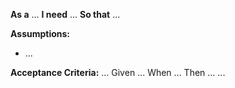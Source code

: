**As a** ...
**I need** ...
**So that** ...

**Assumptions:**
* ...

**Acceptance Criteria:**
...
Given ...
When ...
Then ...
...
